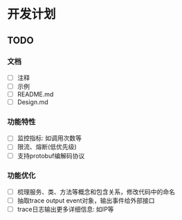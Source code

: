 # 开发计划

## TODO

### 文档

- [ ] 注释
- [ ] 示例
- [ ] README.md
- [ ] Design.md

### 功能特性

- [ ] 监控指标: 如调用次数等
- [ ] 限流、熔断(低优先级)
- [ ] 支持protobuf编解码协议

### 功能优化

- [ ] 梳理服务、类、方法等概念和包含关系，修改代码中的命名
- [ ] 抽取trace output event对象，输出事件给外部接口
- [ ] trace日志输出更多详细信息: 如IP等

